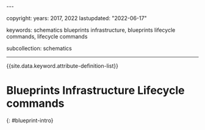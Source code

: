 <staging>---

copyright:
  years: 2017, 2022
lastupdated: "2022-06-17"

keywords: schematics blueprints infrastructure, blueprints lifecycle commands, lifecycle commands

subcollection: schematics

---

{{site.data.keyword.attribute-definition-list}}

# Blueprints Infrastructure Lifecycle commands
{: #blueprint-intro}